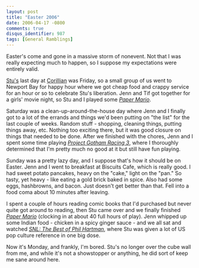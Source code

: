```yaml
---
layout: post
title: "Easter 2006"
date: 2006-04-17 -0800
comments: true
disqus_identifier: 987
tags: [General Ramblings]
---
```

Easter's come and gone in a massive storm of nonevent. Not that I was
really expecting much to happen, so I suppose my expectations were
entirely valid.
 
 [Stu's](http://www.stuartthompson.net) last day at
[Corillian](http://www.corillian.com) was Friday, so a small group of us
went to Newport Bay for happy hour where we got cheap food and crappy
service for an hour or so to celebrate Stu's liberation. Jenn and Tif
got together for a girls' movie night, so Stu and I played some [*Paper
Mario*](http://www.amazon.com/exec/obidos/ASIN/B0002ILS1K/mhsvortex).
 
 Saturday was a clean-up-around-the-house day where Jenn and I finally
got to a lot of the errands and things we'd been putting on "the list"
for the last couple of weeks. Random stuff - shopping, cleaning things,
putting things away, etc. Nothing too exciting there, but it was good
closure on things that needed to be done. After we finished with the
chores, Jenn and I spent some time playing [*Project Gotham Racing
3*](http://www.amazon.com/exec/obidos/ASIN/B000B6ML28/mhsvortex), where
I thoroughly determined that I'm pretty much no good at it but still
have fun playing.
 
 Sunday was a pretty lazy day, and I suppose that's how it should be on
Easter. Jenn and I went to breakfast at Biscuits Cafe, which is really
good. I had sweet potato pancakes, heavy on the "cake," light on the
"pan." So tasty, yet heavy - like eating a gold brick baked in spice.
Also had some eggs, hashbrowns, and bacon. Just doesn't get better than
that. Fell into a food coma about 10 minutes after leaving.
 
 I spent a couple of hours reading comic books that I'd purchased but
never quite got around to reading, then Stu came over and we finally
finished [*Paper
Mario*](http://www.amazon.com/exec/obidos/ASIN/B0002ILS1K/mhsvortex)
(clocking in at about 40 full hours of play). Jenn whipped up some
Indian food - chicken in a spicy ginger sauce - and we all sat and
watched [*SNL: The Best of Phil
Hartman*](http://www.amazon.com/exec/obidos/ASIN/B00014K5BO/mhsvortex),
where Stu was given a lot of US pop culture reference in one big dose.
 
 Now it's Monday, and frankly, I'm bored. Stu's no longer over the cube
wall from me, and while it's not a showstopper or anything, he did sort
of keep me sane around here.
